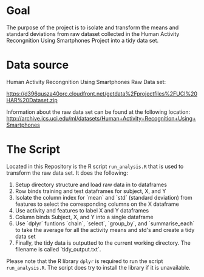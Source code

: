 # Goal

The purpose of the project is to isolate and transform the means and standard deviations from raw dataset collected in the Human Activity Recongnition Using Smartphones Project into a tidy data set.

# Data source

Human Activity Recongnition Using Smartphones Raw Data set:

<https://d396qusza40orc.cloudfront.net/getdata%2Fprojectfiles%2FUCI%20HAR%20Dataset.zip>

Information about the raw data set can be found at the following location:
<http://archive.ics.uci.edu/ml/datasets/Human+Activity+Recognition+Using+Smartphones>

# The Script

Located in this Repository is the R script `run_analysis.R` that is used to transform the raw data set.  It does the following:

<ol>
<li>Setup directory structure and load raw data in to dataframes</li>
<li>Row binds training and test dataframes for subject, X, and Y</li>
<li>Isolate the column index for `mean` and `std` (standard deviation) from features to select the corresponding columns on the X dataframe</li>
<li>Use activity and features to label X and Y dataframes</li>
<li>Column binds Subject, X, and Y into a single dataframe</li>
<li>Use `dplyr` funtions `chain`, `select`, `group_by`, and `summarise_each` to take the average for all the activity means and std's and create a tidy data set</li>
<li>Finally, the tidy data is outputted to the current working directory. The filename is called `tidy_output.txt`.</li>
</ol>

Please note that the R library `dplyr` is required to run the script `run_analysis.R`.  The script does try to install the library if it is unavailable.

